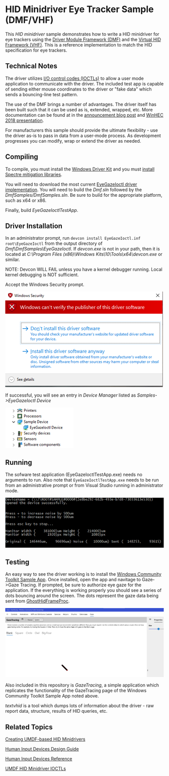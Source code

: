 # HID Minidriver Eye Tracker Sample (DMF/VHF)

This *HID minidriver* sample demonstrates how to write a HID minidriver for eye trackers using the [Driver Module Framework (DMF)](https://github.com/microsoft/DMF) and the [Virtual HID Framework (VHF)](https://docs.microsoft.com/en-us/windows-hardware/drivers/hid/virtual-hid-framework--vhf-). This is a reference implementation to match the HID specification for eye trackers.

## Technical Notes

The driver utilizes [I/O control codes (IOCTLs)](https://docs.microsoft.com/en-us/windows-hardware/drivers/kernel/introduction-to-i-o-control-codes) to allow a user mode application to communicate with the driver. The included test app is capable of sending either mouse coordinates to the driver or "fake data" which sends a bouncing-line test pattern.

The use of the DMF brings a number of advantages. The driver itself has been built such that it can be used as is, extended, wrapped, etc. More documentation can be found at in the [announcement blog post](https://blogs.windows.com/windowsdeveloper/2018/08/15/introducing-driver-module-framework/) and [WinHEC 2018 presentation](https://www.microsoft.com/en-us/videoplayer/embed/RE2IIUT?pid=cx-video-1-oneplayer&postJsllMsg=true&autoplay=true&market=en-us).

For manufacturers this sample should provide the ultimate flexibility - use the driver as-is to pass in data from a user-mode process. As development progresses you can modify, wrap or extend the driver as needed.

## Compiling

To compile, you must install the [Windows Driver Kit](https://docs.microsoft.com/en-us/windows-hardware/drivers/download-the-wdk) and you must [install Spectre mitigation libraries](https://devblogs.microsoft.com/cppblog/spectre-mitigations-in-msvc/).

You will need to download the most current [EyeGazeIoctl driver implementation](https://github.com/microsoft/DMF/). You will need to build the *Dmf.sln* followed by the *DmfSamples/DmfSamples.sln*. Be sure to build for the appropriate platform, such as x64 or x86.

Finally, build *EyeGazeIoctlTestApp*.

## Driver Installation

In an administrator prompt, run `devcon install EyeGazeIoctl.inf root\EyeGazeIoctl` from the output directory of *Dmf\DmfSamples\EyeGazeIoctl*. If *devcon.exe* is not in your path, then it is located at *C:\Program Files (x86)\Windows Kits\10\Tools\x64\devcon.exe* or similar.

NOTE: Devcon WILL FAIL unless you have a kernel debugger running. Local kernel debugging is NOT sufficient. 

Accept the Windows Security prompt.

![Windows Security Prompt](assets/images/Windows_Security_Prompt.png)

If successful, you will see an entry in *Device Manager* listed as *Samples->EyeGazeIoctl Device*

![EyeGazeIoctl Driver Installed](assets/images/EyeGazeIoctl_Driver_Installed.png)

## Running

The sofware test application (EyeGazeIoctlTestApp.exe) needs no arguments to run. Also note that `EyeGazeIoctlTestApp.exe` needs to be run from an administrative prompt or from Visual Studio running in administrator mode.

![EyeGazeIoctlTestApp Running](assets/images/EyeGazeIoctlTestApp_Running.png)

## Testing

An easy way to see the driver working is to install the [Windows Community Toolkit Sample App](https://www.microsoft.com/en-us/p/windows-community-toolkit-sample-app/9nblggh4tlcq). Once 
installed, open the app and navitage to Gaze->Gaze Tracing. If prompted, be sure to authorize eye gaze for the application. If the everything is working properly
you should see a series of dots bouncing around the screen. The dots represent the gaze data being sent from [GhostHidFrameProc](drivers/ghost/GhostHid.c).

![Windows Community Toolkit - Test](assets/images/Windows_Community_Toolkit_Test.png)

Also included in this repository is *GazeTracing*, a simple application which replicates the functionality of the GazeTracing page of the Windows Community Toolkit Sample App noted above. 

*textvhid* is a tool which dumps lots of information about the driver - raw report data, structure, results of HID queries, etc. 

## Related Topics

[Creating UMDF-based HID Minidrivers](http://msdn.microsoft.com/en-us/library/windows/hardware/hh439579)

[Human Input Devices Design Guide](http://msdn.microsoft.com/en-us/library/windows/hardware/ff539952)

[Human Input Devices Reference](http://msdn.microsoft.com/en-us/library/windows/hardware/ff539956)

[UMDF HID Minidriver IOCTLs](http://msdn.microsoft.com/en-us/library/windows/hardware/hh463977)